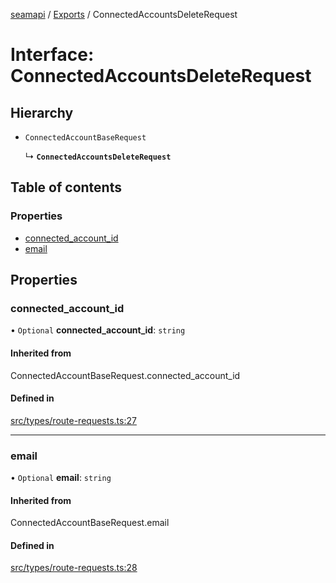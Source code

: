 [seamapi](../README.md) / [Exports](../modules.md) / ConnectedAccountsDeleteRequest

# Interface: ConnectedAccountsDeleteRequest

## Hierarchy

- `ConnectedAccountBaseRequest`

  ↳ **`ConnectedAccountsDeleteRequest`**

## Table of contents

### Properties

- [connected\_account\_id](ConnectedAccountsDeleteRequest.md#connected_account_id)
- [email](ConnectedAccountsDeleteRequest.md#email)

## Properties

### connected\_account\_id

• `Optional` **connected\_account\_id**: `string`

#### Inherited from

ConnectedAccountBaseRequest.connected\_account\_id

#### Defined in

[src/types/route-requests.ts:27](https://github.com/seamapi/javascript/blob/main/src/types/route-requests.ts#L27)

___

### email

• `Optional` **email**: `string`

#### Inherited from

ConnectedAccountBaseRequest.email

#### Defined in

[src/types/route-requests.ts:28](https://github.com/seamapi/javascript/blob/main/src/types/route-requests.ts#L28)
